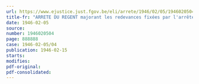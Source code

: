 ```yaml
---
url: https://www.ejustice.just.fgov.be/eli/arrete/1946/02/05/1946020504/justel
title-fr: "ARRETE DU REGENT majorant les redevances fixées par l'arrêté royal du 9 mai 1936 portant règlement général relatif aux transports de choses par véhicules automobiles"
date: 1946-02-05
source:
number: 1946020504
page: 888888
case: 1946-02-05/04
publication: 1946-02-15
starts:
modifies:
pdf-original:
pdf-consolidated:
---
```


